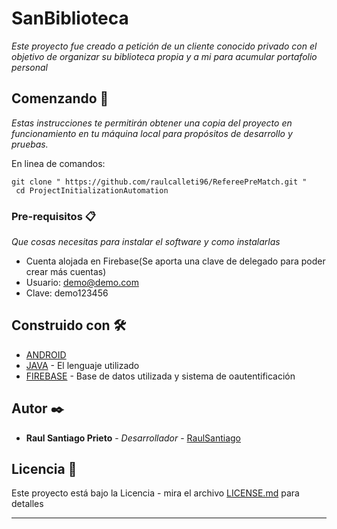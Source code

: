 # SanBiblioteca

_Este proyecto fue creado a petición de un cliente conocido privado con el objetivo de organizar su biblioteca propia y a mi para acumular portafolio personal_

## Comenzando 🚀

_Estas instrucciones te permitirán obtener una copia del proyecto en funcionamiento en tu máquina local para propósitos de desarrollo y pruebas._

En linea de comandos:
```
git clone " https://github.com/raulcalleti96/RefereePreMatch.git "
 cd ProjectInitializationAutomation
```


### Pre-requisitos 📋

_Que cosas necesitas para instalar el software y como instalarlas_

* Cuenta alojada en Firebase(Se aporta una clave de delegado para poder crear más cuentas)
* Usuario: demo@demo.com
* Clave: demo123456


## Construido con 🛠️

* [ANDROID](https://developer.android.com/) 
* [JAVA](https://www.java.com) - El lenguaje utilizado
* [FIREBASE](https://firebase.google.com/) - Base de datos utilizada y sistema de oautentificación

## Autor ✒️

* **Raul Santiago Prieto** - *Desarrollador* - [RaulSantiago](https://github.com/raulcalleti96)

## Licencia 📄

Este proyecto está bajo la Licencia  - mira el archivo [LICENSE.md](LICENSE.md) para detalles


---
